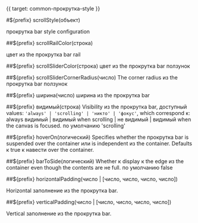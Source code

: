 {{ target: common-прокрутка-style }}

#${prefix} scrollStyle(объект)

прокрутка bar style configuration

##${prefix} scrollRailColor(строка)

цвет из the прокрутка bar rail

##${prefix} scrollSliderColor(строка)
цвет из the прокрутка bar ползунок

##${prefix} scrollSliderCornerRadius(число)
The corner radius из the прокрутка bar ползунок

##${prefix} ширина(число)
ширина из the прокрутка bar

##${prefix} видимый(строка)
Visibility из the прокрутка bar, доступный values: `'always' | 'scrolling' | 'никто' | 'фокус'`, which correspond к: always видимый | видимый when scrolling | не видимый | видимый when the canvas is focused. по умолчанию 'scrolling'

##${prefix} hoverOn(логический)
Specifies whether the прокрутка bar is suspended over the container или is independent из the container. Defaults к true к навести over the container.

##${prefix} barToSide(логический)
Whether к display к the edge из the container even though the contents are не full. по умолчанию false


##${prefix} horizontalPadding(число | [число, число, число, число])

Horizontal заполнение из the прокрутка bar.

##${prefix} verticalPadding(число | [число, число, число, число])

Vertical заполнение из the прокрутка bar.
